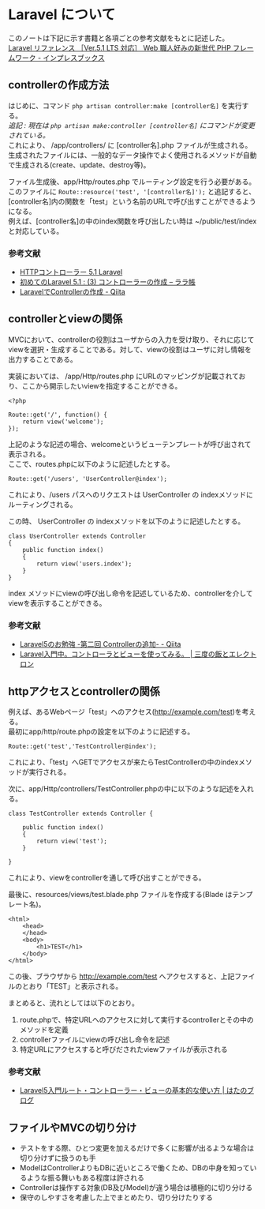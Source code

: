# Laravel について
このノートは下記に示す書籍と各項ごとの参考文献をもとに記述した。  
[Laravel リファレンス ［Ver.5.1 LTS 対応］ Web 職人好みの新世代 PHP フレームワーク - インプレスブックス](http://book.impress.co.jp/books/1114101107)

## controllerの作成方法
はじめに、コマンド `php artisan controller:make [controller名]` を実行する。  
*追記 : 現在は `php artisan make:controller [controller名]` にコマンドが変更されている。*  
これにより、 /app/controllers/ に [controller名].php ファイルが生成される。  
生成されたファイルには、一般的なデータ操作でよく使用されるメソッドが自動で生成される(create、update、destroy等)。  

ファイル生成後、app/Http/routes.php でルーティング設定を行う必要がある。  
このファイルに `Route::resource('test', '[controller名]');` と追記すると、[controller名]内の関数を「test」という名前のURLで呼び出すことができるようになる。  
例えば、[controller名]の中のindex関数を呼び出したい時は ~/public/test/index と対応している。

### 参考文献
* [HTTPコントローラー 5.1 Laravel](https://readouble.com/laravel/5.1/ja/controllers.html)
* [初めてのLaravel 5.1 : (3) コントローラーの作成 – ララ帳](https://laravel10.wordpress.com/2015/02/17/%E5%88%9D%E3%82%81%E3%81%A6%E3%81%AElaravel-5-2-%E3%82%B3%E3%83%B3%E3%83%88%E3%83%AD%E3%83%BC%E3%83%A9%E3%83%BC%E3%82%92%E4%BD%9C%E3%81%A3%E3%81%A6%E3%81%BF%E3%82%8B/)
* [LaravelでControllerの作成 - Qiita](http://qiita.com/f00tba11artist/items/e5a9ba9f54d88312709b)

## controllerとviewの関係
MVCにおいて、controllerの役割はユーザからの入力を受け取り、それに応じてviewを選択・生成することである。対して、viewの役割はユーザに対し情報を出力することである。  

実装においては、 /app/Http/routes.php にURLのマッピングが記載されており、ここから開示したいviewを指定することができる。

```
<?php  

Route::get('/', function() {
    return view('welcome');
});
```

上記のような記述の場合、welcomeというビューテンプレートが呼び出されて表示される。  
ここで、routes.phpに以下のように記述したとする。  

```
Route::get('/users', 'UserController@index');
```

これにより、/users パスへのリクエストは UserController の indexメソッドにルーティングされる。  

この時、 UserController の indexメソッドを以下のように記述したとする。

```
class UserController extends Controller
{
    public function index()
    {
        return view('users.index');
    }
}
```

index メソッドにviewの呼び出し命令を記述しているため、controllerを介してviewを表示することができる。

### 参考文献
* [Laravel5のお勉強 -第二回 Controllerの追加- - Qiita](http://qiita.com/yu_eguchi/items/d6ac0fa3e0014db536c3)
* [Laravel入門中。コントローラとビューを使ってみる。 | 三度の飯とエレクトロン](http://blog.katty.in/7087)

## httpアクセスとcontrollerの関係
例えば、あるWebページ「test」へのアクセス(http://example.com/test)を考える。  
最初にapp/http/route.phpの設定を以下のように記述する。

```
Route::get('test','TestController@index');
```

これにより、「test」へGETでアクセスが来たらTestControllerの中のindexメソッドが実行される。

次に、app/Http/controllers/TestController.phpの中に以下のような記述を入れる。

```
class TestController extends Controller {

	public function index()
	{
		return view('test');
	}

}
```

これにより、viewをcontrollerを通して呼び出すことができる。

最後に、resources/views/test.blade.php ファイルを作成する(Blade はテンプレート名)。

```
<html>
	<head>
	</head>
	<body>
		<h1>TEST</h1>
	</body>
</html>
```

この後、ブラウザから http://example.com/test へアクセスすると、上記ファイルのとおり「TEST」と表示される。  

まとめると、流れとしては以下のとおり。  

1. route.phpで、特定URLへのアクセスに対して実行するcontrollerとその中のメソッドを定義
2. controllerファイルにviewの呼び出し命令を記述
3. 特定URLにアクセスすると呼びだされたviewファイルが表示される

### 参考文献
* [Laravel5入門ルート・コントローラー・ビューの基本的な使い方 | はたのブログ](http://tech-swing.net/web/route-view-contorller/)

## ファイルやMVCの切り分け
* テストをする際、ひとつ変更を加えるだけで多くに影響が出るような場合は切り分けずに扱うのも手
* ModelはControllerよりもDBに近いところで働くため、DBの中身を知っているような振る舞いもある程度は許される
* Controllerは操作する対象(DB及びModel)が違う場合は積極的に切り分ける
* 保守のしやすさを考慮した上でまとめたり、切り分けたりする
